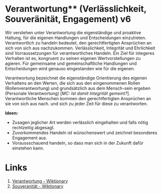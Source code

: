 ﻿<!---
   NAME - The NAME of this project is:
ethos

  FILE - The FILENAME of the current file is:
/v6.md

  CREATION - This project was CREATED on:
2017-01-28-16:15:00 UTC

  MODIFICATION - This project was last MODIFIED on:
2017-01-28-16:15:00 UTC

  VERSION - The current VERSION of this project is:
<git-commit-hash>-2017-01-28-16:15:00 UTC

  CREATOR(S) - This project was CREATED by:
Michael Czechowski, Martin Maga

  CONTACT - You can CONTACT the creator(s) or developer(s) of this project at:
E-Mail: mail@martinmaga.de

  COPYRIGHT - The COPYRIGHT holder of this project is:
COPYRIGHT (c) 2016 Martin Maga

  LICENSE - This project is LICENSED under the following license:
Martin Maga 2016 CC BY-SA 4.0 https://creativecommons.org

  SUBFILE – This is a SUBFILE! For more INFORMATION on this project go to:
/README.md
--->

# Verantwortung** (Verlässlichkeit, Souveränität, Engagement) **v6**
Wir verstehen unter Verantwortung die eigenständige und proaktive Haltung, für die eigenen Handlungen und Entscheidungen einzutreten. Verantwortlich zu handeln bedeutet, den gerechtfertigten Ansprüchen an sich von sich aus nachzukommen. Verlässlichkeit, Integrität und Ehrlichkeit sind Vorraussetzungen für verantwortliches Handeln. Ein Ziel für integeres Verhalten ist es, kongruent zu seinen eigenen Wertvorstellungen zu agieren. Für gemeinsame und gemeinschaftliche Handlungen und Entscheidungen wird genauso eingestanden wie für die eigenen.

Verantwortung bezeichnet die eigenständige Orientierung des eigenen Verhaltens an den Werten, die sich aus den eingenommenen Rollen (Rollenverantwortung) und grundsätzlich aus dem Mensch-sein ergeben (Personale Verantwortung) [_MC: Ist damit Integrität gemeint?_]. Verantwortliche Menschen kommen den gerechtfertigten Ansprüchen an sie von sich aus nach. und sich zu jeder Zeit für diese zu verantworten.

__Ideen:__
- Zusagen jeglicher Art werden verlässlich eingehalten und falls nötig rechtzeitig abgesagt.
- Zuvorkommendes Handeln ist wünschenswert und zeichnet besonderes Engagement aus.
- Voraussschauend handeln, so dass man sich in der Zukunft dafür einstehen kann.

<!-- Kommentare Simon: "verantworten" im hinteren Teil des Satzes ersetzen, sonst V. durch V. erklärt. Eigenständig essentiel im Gegensatz als zuvorkommend. "bestes Gewissen rausgenommen." -->


# Links
1. [Verantwortung - Wiktionary](https://de.wiktionary.org/wiki/Verantwortung)
2. [Souveranität - Wiktionary](https://de.wiktionary.org/wiki/Souver%C3%A4nit%C3%A4t)
